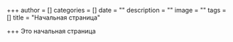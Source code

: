 +++
author = []
categories = []
date = ""
description = ""
image = ""
tags = []
title = "Начальная страница"

+++
Это начальная страница